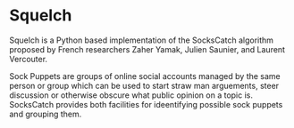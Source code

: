 # Squelch

Squelch is a Python based implementation of the SocksCatch algorithm proposed by French researchers Zaher Yamak, Julien Saunier, and Laurent Vercouter.

Sock Puppets are groups of online social accounts managed by the same person or group which can be used to start straw man arguements, steer discussion or otherwise obscure what public opinion on a topic is.  SocksCatch provides both facilities for ideentifying possible sock puppets and grouping them.

